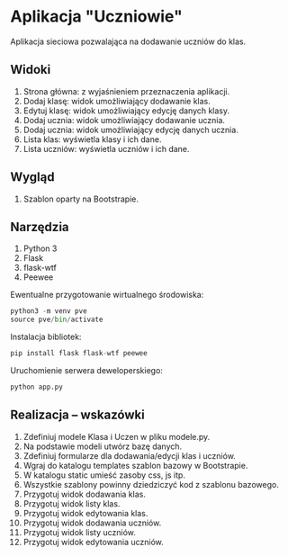 # Aplikacja "Uczniowie"
Aplikacja sieciowa pozwalająca na dodawanie uczniów do klas.

## Widoki

1. Strona główna: z wyjaśnieniem przeznaczenia aplikacji.
2. Dodaj klasę: widok umożliwiający dodawanie klas.
3. Edytuj klasę: widok umożliwiający edycję danych klasy.
4. Dodaj ucznia: widok umożliwiający dodawanie ucznia.
5. Dodaj ucznia: widok umożliwiający edycję danych ucznia.
6. Lista klas: wyświetla klasy i ich dane.
7. Lista uczniów: wyświetla uczniów i ich dane.

## Wygląd

1. Szablon oparty na Bootstrapie.

## Narzędzia

1. Python 3
2. Flask
3. flask-wtf
4. Peewee

Ewentualne przygotowanie wirtualnego środowiska:

```python
python3 -m venv pve
source pve/bin/activate
```

Instalacja bibliotek:

```python
pip install flask flask-wtf peewee
```

Uruchomienie serwera deweloperskiego:

```python
python app.py
```

## Realizacja – wskazówki

1. Zdefiniuj modele Klasa i Uczen w pliku modele.py.
2. Na podstawie modeli utwórz bazę danych.
3. Zdefiniuj formularze dla dodawania/edycji klas i uczniów.
4. Wgraj do katalogu templates szablon bazowy w Bootstrapie.
5. W katalogu static umieść zasoby css, js itp.
6. Wszystkie szablony powinny dziedziczyć kod z szablonu bazowego.
7. Przygotuj widok dodawania klas.
8. Przygotuj widok listy klas.
9. Przygotuj widok edytowania klas.
10. Przygotuj widok dodawania uczniów.
11. Przygotuj widok listy uczniów.
12. Przygotuj widok edytowania uczniów.
